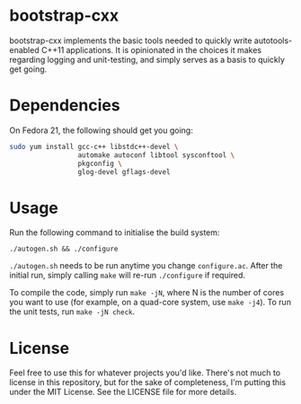 # bootstrap-cxx #

bootstrap-cxx implements the basic tools needed to quickly write
autotools-enabled C++11 applications. It is opinionated in the choices it makes
regarding logging and unit-testing, and simply serves as a basis to quickly
get going.

# Dependencies #

On Fedora 21, the following should get you going:

```bash
sudo yum install gcc-c++ libstdc++-devel \
                 automake autoconf libtool sysconftool \
                 pkgconfig \
                 glog-devel gflags-devel
```

# Usage #

Run the following command to initialise the build system:

    ./autogen.sh && ./configure

`./autogen.sh` needs to be run anytime you change `configure.ac`. After the
initial run, simply calling `make` will re-run `./configure` if required.

To compile the code, simply run `make -jN`, where N is the number of cores you
want to use (for example, on a quad-core system, use `make -j4`). To run the
unit tests, run `make -jN check`.

# License #

Feel free to use this for whatever projects you'd like. There's not much to
license in this repository, but for the sake of completeness, I'm putting this
under the MIT License. See the LICENSE file for more details.
